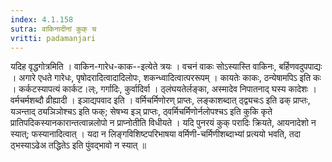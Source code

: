 ```yaml
---
index: 4.1.158
sutra: वाकिनादीनां कुक् च
vritti: padamanjari
---
```


 यदिह वृद्धगोत्रमिति । वाकिन-गारेध-काक--इत्येते त्रयः । वचनं वाकः सोऽस्यास्ति वाकिनः, बर्हिणवदुपपाद्यः । अगारे एधते गारेधः, पृषोदरादित्वादादिलोपः, शकन्ध्वादित्वात्पररूपम् । कायतेः काकः, ठन्येषामपिऽ इति कः । कर्कटस्यापत्यं कार्कट।ल्ः, गर्गादिः, कुर्वादिर्वा । ठ्लंघयतेर्लङ्का, अस्मादेव निपातनाद् घस्य कादेशः । वर्मचर्मशब्दौ व्रीह्यादी । इञाद्यपवाद इति । वर्मिचर्मिणोरण् प्राप्तः, लङ्काशब्दात् ठ्द्व्यचःऽ इति ढक् प्राप्तः, यञन्ताद् ठ्यञिञोश्चऽ इति फक्; सेषभ्य इञ् प्राप्तः, ठ्वर्मिचर्मिणोर्नलोपश्चऽ इति कुकि कृते प्रातिपदिकस्यानकारान्तत्वान्नलोपो न प्राप्नोतीति विधीयते । यदि पुनरयं कुक् परादिः क्रियते, आयनादेशो न स्यात्; फस्यानादित्वात् । यदा न लिङ्गविशिष्टपरिभाषया वर्मिणी-चर्मिणीशब्दाभ्यां प्रत्ययो भवति, तदा ठ्भस्याऽढेअ तद्धितेऽ इति पुंवद्भावो न स्यात् ॥